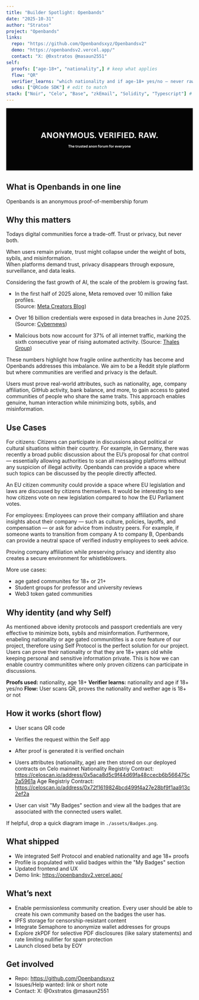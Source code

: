 ```yaml
---
title: "Builder Spotlight: Openbands"
date: "2025-10-31"
author: "Stratos"
project: "Openbands"
links:
  repo: "https://github.com/Openbandsxyz/Openbandsv2"
  demo: "https://openbandsv2.vercel.app/"
  contact: "X: @0xstratos @masaun2551"
self:
  proofs: ["age-18+", "nationality",] # keep what applies
  flow: "QR"
  verifier_learns: "which nationality and if age-18+ yes/no — never raw identity data"
  sdks: ["QRCode SDK"] # edit to match
stack: ["Noir", "Celo", "Base", "zkEmail", "Solidity", "Typescript"] # edit to match
---
```


![Hero](./assets/hero.png)

## What is Openbands in one line

Openbands is an anonymous proof-of-membership forum

## Why this matters

Todays digital communities force a trade-off. Trust or privacy, but never both. 

When users remain private, trust might collapse under the weight of bots, sybils, and misinformation.  
When platforms demand trust, privacy disappears through exposure, surveillance, and data leaks.

Considering the fast growth of AI, the scale of the problem is growing fast.

- In the first half of 2025 alone, Meta removed over 10 million fake profiles.  
  (Source: [Meta Creators Blog](https://creators.facebook.com/blog/combating-unoriginal-content))

- Over 16 billion credentials were exposed in data breaches in June 2025.  
  (Source: [Cybernews](https://cybernews.com/security/billions-credentials-exposed-infostealers-data-leak))

- Malicious bots now account for 37% of all internet traffic, marking the sixth consecutive year of rising automated activity. (Source: [Thales Group](https://cpl.thalesgroup.com/about-us/newsroom/2025-imperva-bad-bot-report-ai-internet-traffic))

These numbers highlight how fragile online authenticity has become and Openbands addresses this imbalance. We aim to be a Reddit style platform but where communities are verified and privacy is the default.

Users must prove real-world attributes, such as nationality, age, company affiliation, GitHub activity, bank balance, and more, to gain access to gated communities of people who share the same traits. This approach enables genuine, human interaction while minimizing bots, sybils, and misinformation. 

## Use Cases

For citizens:
Citizens can participate in discussions about political or cultural situations within their country. For example, in Germany, there was recently a broad public discussion about the EU’s proposal for chat control — essentially allowing authorities to scan all messaging platforms without any suspicion of illegal activity. Openbands can provide a space where such topics can be discussed by the people directly affected.

An EU citizen community could provide a space where EU legislation and laws are discussed by citizens themselves. It would be interesting to see how citizens vote on new legislation compared to how the EU Parliament votes.

For employees:
Employees can prove their company affiliation and share insights about their company — such as culture, policies, layoffs, and compensation — or ask for advice from industry peers. For example, if someone wants to transition from company A to company B, Openbands can provide a neutral space of verified industry employees to seek advice.

Proving company affiliation while preserving privacy and identity also creates a secure environment for whistleblowers.

More use cases:
- age gated communites for 18+ or 21+
- Student groups for professor and university reviews
- Web3 token gated communities

## Why identity (and why Self)

As mentioned above idenity protocols and passport credentials are very effective to minimize bots, sybils and misinformation. Furthermore, enabeling nationality or age gated communitites is a core feature of our project, therefore using Self Protocol is the perfect solution for our project. Users can prove their nationality or that they are 18+ years old while keeping personal and sensitive information private. This is how we can enable country communitites where only proven citizens can participate in discussions.

**Proofs used:** nationality, age 18+ 
**Verifier learns:** nationality and age if 18+ yes/no
**Flow:** User scans QR, proves the nationality and wether age is 18+ or not

## How it works (short flow)

- User scans QR code
- Verifies the request within the Self app
- After proof is generated it is verified onchain
- Users attributes (nationality, age) are then stored on our deployed contracts on Celo mainnet
Nationality Registriy Contract:
https://celoscan.io/address/0x5aca8d5c9f44d69fa48ccecb6b566475c2a5961a
Age Registriy Contract:
https://celoscan.io/address/0x72f1619824bcd499f4a27e28bf9f1aa913c2ef2a

- User can visit "My Badges" section and view all the badges that are associated with the connected users wallet.

If helpful, drop a quick diagram image in `./assets/Badges.png`.

## What shipped

- We integrated Self Protocol and enabled nationality and age 18+ proofs
- Profile is populated with valid badges within the "My Badges" section
- Updated frontend and UX
- Demo link: https://openbandsv2.vercel.app/

## What’s next

- Enable permissionless community creation. Every user should be able to create his own community based on the badges the user has.
- IPFS storage for censorship-resistant content
- Integrate Semaphore to anonymize wallet addresses for groups
- Explore zkPDF for selective PDF disclosures (like salary statements) and rate limiting nullifier for spam protection
- Launch closed beta by EOY

## Get involved

- Repo: https://github.com/Openbandsxyz
- Issues/Help wanted: link or short note
- Contact: X: @0xstratos @masaun2551

